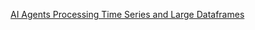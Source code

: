 [AI Agents Processing Time Series and Large Dataframes](https://towardsdatascience.com/ai-agents-processing-timeseries-and-large-dataframes/)
